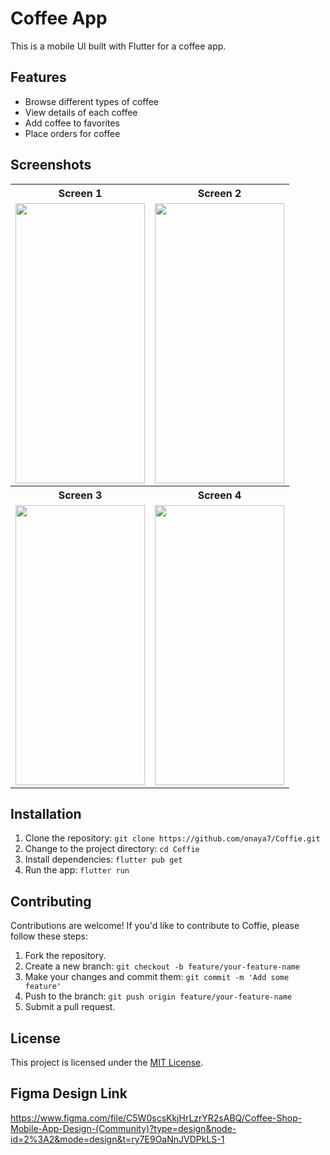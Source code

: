 # Coffee App

This is a mobile UI built with Flutter for a coffee app.

## Features

- Browse different types of coffee
- View details of each coffee
- Add coffee to favorites
- Place orders for coffee

## Screenshots

<table>
  <tr>
    <th>Screen 1</th>
    <th>Screen 2</th>
  </tr>
  <tr>
      <td><img src="https://github.com/onaya7/Coffie/assets/63925047/ad9f2344-8899-4423-a02a-d63740e6b85a" width=207 height=448></td>
              <td><img src="https://github.com/onaya7/Coffie/assets/63925047/a9d6248e-38aa-430f-b769-b7c945e549b5" width=207 height=448></td>

  </tr>
  <tr>
    <th>Screen 3</th>
    <th>Screen 4</th>
  </tr>
  <tr>
    <td><img src="https://github.com/onaya7/Coffie/assets/63925047/f0118eed-e709-4cb7-a713-f48de7aaed99" width=207 height=448></td>
    <td><img src="https://github.com/onaya7/Coffie/assets/63925047/fec286d1-31df-4feb-a8b7-42e9e5899a85" width=207 height=448></td>
  </tr>
</table>

## Installation

1. Clone the repository: `git clone https://github.com/onaya7/Coffie.git`
2. Change to the project directory: `cd Coffie`
3. Install dependencies: `flutter pub get`
4. Run the app: `flutter run`

## Contributing

Contributions are welcome! If you'd like to contribute to Coffie, please follow these steps:

1. Fork the repository.
2. Create a new branch: `git checkout -b feature/your-feature-name`
3. Make your changes and commit them: `git commit -m 'Add some feature'`
4. Push to the branch: `git push origin feature/your-feature-name`
5. Submit a pull request.

## License

This project is licensed under the [MIT License](https://github.com/onaya7/Coffie/blob/master/LICENSE.md).

## Figma Design Link

https://www.figma.com/file/C5W0scsKkjHrLzrYR2sABQ/Coffee-Shop-Mobile-App-Design-(Community)?type=design&node-id=2%3A2&mode=design&t=ry7E9OaNnJVDPkLS-1
